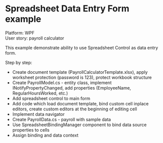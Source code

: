 # Spreadsheet Data Entry Form example

Platform: WPF  
User story: payroll calculator

This example demonstrate ability to use Spreadsheet Control as data entry form.

Step by step:  
* Create document template (PayrollCalculatorTemplate.xlsx), apply worksheet protection (password is 123), protect workbook structure
* Create PayrollModel.cs - entity class, implement INotifyPropertyChanged, add properties (EmployeeName, RegularHoursWorked, etc.)
* Add spreadsheet control to main form
* Add code which load document template, bind custom cell inplace editors, create custom editors at the beginning of editing cell
* Implement data navigator
* Create PayrollData.cs - payroll with sample data
* Use SpreadsheetBindingManager component to bind data source properties to cells
* Assign binding and data context
 
